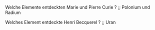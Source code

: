 Welche Elemente entdeckten Marie und Pierre Curie ? ;; Polonium und Radium
<!--SR:!2024-07-21,14,290-->
Welches Element entdeckte Henri Becquerel ? ;; Uran
<!--SR:!2024-07-20,13,290-->